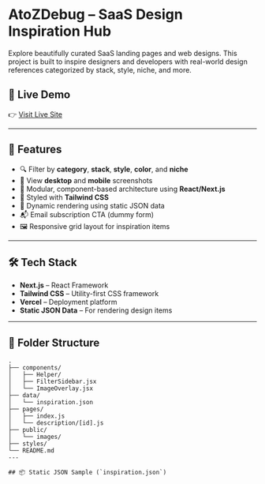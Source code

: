 
# AtoZDebug – SaaS Design Inspiration Hub

Explore beautifully curated SaaS landing pages and web designs. This project is built to inspire designers and developers with real-world design references categorized by stack, style, niche, and more.

## 🚀 Live Demo

👉 [Visit Live Site](https://atozdebug-project.vercel.app/)

---

## 📁 Features

- 🔍 Filter by **category**, **stack**, **style**, **color**, and **niche**
- 📸 View **desktop** and **mobile** screenshots
- 🧩 Modular, component-based architecture using **React/Next.js**
- 🎨 Styled with **Tailwind CSS**
- 📄 Dynamic rendering using static JSON data
- 📬 Email subscription CTA (dummy form)
- 🖼 Responsive grid layout for inspiration items

---

## 🛠 Tech Stack

- **Next.js** – React Framework
- **Tailwind CSS** – Utility-first CSS framework
- **Vercel** – Deployment platform
- **Static JSON Data** – For rendering design items

---

## 📂 Folder Structure

```
.
├── components/
│   ├── Helper/
│   ├── FilterSidebar.jsx
│   └── ImageOverlay.jsx
├── data/
│   └── inspiration.json
├── pages/
│   ├── index.js
│   └── description/[id].js
├── public/
│   └── images/
├── styles/
└── README.md
---

## 📦 Static JSON Sample (`inspiration.json`)
